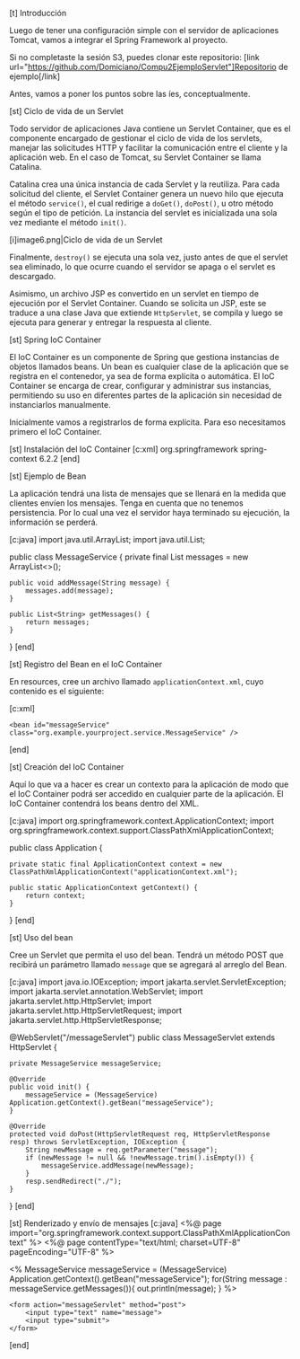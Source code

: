 [t] Introducción

Luego de tener una configuración simple con el servidor de aplicaciones Tomcat, vamos a integrar el Spring Framework al proyecto.

Si no completaste la sesión S3, puedes clonar este repositorio:
[link url="https://github.com/Domiciano/Compu2EjemploServlet"]Repositorio de ejemplo[/link]

Antes, vamos a poner los puntos sobre las íes, conceptualmente.

[st] Ciclo de vida de un Servlet

Todo servidor de aplicaciones Java contiene un Servlet Container, que es el componente encargado de gestionar el ciclo de vida de los servlets, manejar las solicitudes HTTP y facilitar la comunicación entre el cliente y la aplicación web. En el caso de Tomcat, su Servlet Container se llama Catalina.

Catalina crea una única instancia de cada Servlet y la reutiliza. Para cada solicitud del cliente, el Servlet Container genera un nuevo hilo que ejecuta el método `service()`, el cual redirige a `doGet()`, `doPost()`, u otro método según el tipo de petición. La instancia del servlet es inicializada una sola vez mediante el método `init()`.

[i]image6.png|Ciclo de vida de un Servlet

Finalmente, `destroy()` se ejecuta una sola vez, justo antes de que el servlet sea eliminado, lo que ocurre cuando el servidor se apaga o el servlet es descargado.

Asimismo, un archivo JSP es convertido en un servlet en tiempo de ejecución por el Servlet Container. Cuando se solicita un JSP, este se traduce a una clase Java que extiende `HttpServlet`, se compila y luego se ejecuta para generar y entregar la respuesta al cliente.

[st] Spring IoC Container

El IoC Container es un componente de Spring que gestiona instancias de objetos llamados beans. Un bean es cualquier clase de la aplicación que se registra en el contenedor, ya sea de forma explícita o automática. El IoC Container se encarga de crear, configurar y administrar sus instancias, permitiendo su uso en diferentes partes de la aplicación sin necesidad de instanciarlos manualmente.

Inicialmente vamos a registrarlos de forma explícita. Para eso necesitamos primero el IoC Container.

[st] Instalación del IoC Container
[c:xml]
<dependency>
    <groupId>org.springframework</groupId>
    <artifactId>spring-context</artifactId>
    <version>6.2.2</version>
</dependency>
[end]

[st] Ejemplo de Bean

La aplicación tendrá una lista de mensajes que se llenará en la medida que clientes envíen los mensajes. Tenga en cuenta que no tenemos persistencia. Por lo cual una vez el servidor haya terminado su ejecución, la información se perderá.

[c:java]
import java.util.ArrayList;
import java.util.List;

public class MessageService {
    private final List<String> messages = new ArrayList<>();

    public void addMessage(String message) {
        messages.add(message);
    }

    public List<String> getMessages() {
        return messages;
    }
}
[end]

[st] Registro del Bean en el IoC Container

En resources, cree un archivo llamado `applicationContext.xml`, cuyo contenido es el siguiente:

[c:xml]
<?xml version="1.0" encoding="UTF-8"?>
<beans xmlns="http://www.springframework.org/schema/beans"
       xmlns:xsi="http://www.w3.org/2001/XMLSchema-instance"
       xsi:schemaLocation="http://www.springframework.org/schema/beans
           http://www.springframework.org/schema/beans/spring-beans.xsd">
    
    <bean id="messageService" class="org.example.yourproject.service.MessageService" />
    
</beans>
[end]

[st] Creación del IoC Container

Aquí lo que va a hacer es crear un contexto para la aplicación de modo que el IoC Container podrá ser accedido en cualquier parte de la aplicación. El IoC Container contendrá los beans dentro del XML.

[c:java]
import org.springframework.context.ApplicationContext;
import org.springframework.context.support.ClassPathXmlApplicationContext;

public class Application {

    private static final ApplicationContext context = new ClassPathXmlApplicationContext("applicationContext.xml");

    public static ApplicationContext getContext() {
        return context;
    }

}
[end]

[st] Uso del bean

Cree un Servlet que permita el uso del bean. Tendrá un método POST que recibirá un parámetro llamado `message` que se agregará al arreglo del Bean.

[c:java]
import java.io.IOException;
import jakarta.servlet.ServletException;
import jakarta.servlet.annotation.WebServlet;
import jakarta.servlet.http.HttpServlet;
import jakarta.servlet.http.HttpServletRequest;
import jakarta.servlet.http.HttpServletResponse;

@WebServlet("/messageServlet")
public class MessageServlet extends HttpServlet {

    private MessageService messageService;

    @Override
    public void init() {
        messageService = (MessageService) Application.getContext().getBean("messageService");
    }

    @Override
    protected void doPost(HttpServletRequest req, HttpServletResponse resp) throws ServletException, IOException {
        String newMessage = req.getParameter("message");
        if (newMessage != null && !newMessage.trim().isEmpty()) {
            messageService.addMessage(newMessage);
        }
        resp.sendRedirect("./");
    }
    
}
[end]

[st] Renderizado y envío de mensajes
[c:java]
<%@ page import="org.springframework.context.support.ClassPathXmlApplicationContext" %>
<%@ page contentType="text/html; charset=UTF-8" pageEncoding="UTF-8" %>
<!DOCTYPE html>
<html>
<head>
    <title>JSP - Hello World</title>
</head>
<body>
    <%
        MessageService messageService = (MessageService) Application.getContext().getBean("messageService");
        for(String message : messageService.getMessages()){
            out.println(message);
        }
    %>

    <form action="messageServlet" method="post">
        <input type="text" name="message">
        <input type="submit">
    </form>

</body>
</html>
[end]